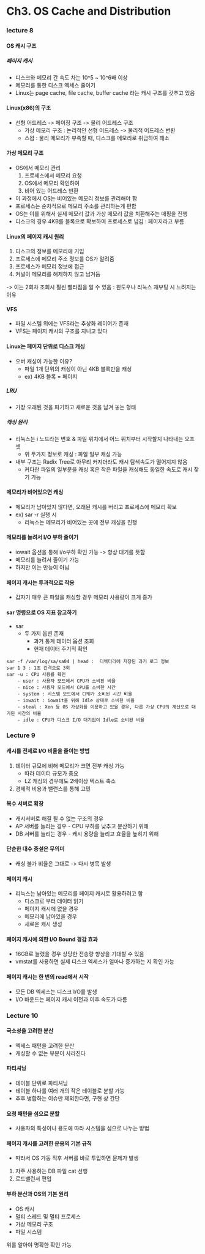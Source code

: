 # Ch3. OS Cache and Distribution

### lecture 8

#### OS 캐시 구조

##### 페이지 캐시

- 디스크와 메모리 간 속도 차는 10^5 ~ 10^6배 이상
- 메모리를 통한 디스크 엑세스 줄이기
- Linux는 page cache, file cache, buffer cache 라는 캐시 구조를 갖추고 있음

#### Linux(x86)의 구조

- 선형 어드레스 -> 페이징 구조 -> 물리 어드레스 구조
    - 가상 메모리 구조 : 논리적인 선형 어드레스 -> 물리적 어드레스 변환
    - 스왑 : 물리 메모리가 부족할 때, 디스크를 메모리로 취급하여 해소

#### 가상 메모리 구조

- OS에서 메모리 관리
    1. 프로세스에서 메모리 요청
    2. OS에서 메모리 확인하여
    3. 비어 있는 어드레스 반환
- 이 과정에서 OS는 비어있는 메모리 정보를 관리해야 함
- 프로세스는 순차적으로 메모리 주소를 관리하는게 편함
- OS는 이를 위해서 실제 메모리 값과 가상 메모리 값을 치환해주는 매핑을 진행
- 디스크의 경우 4KB를 블록으로 확보하여 프로세스로 넘김 : 페이지라고 부름

#### Linux의 페이지 캐시 원리

1. 디스크의 정보를 메모리에 기입
2. 프로세스에 메모리 주소 정보를 OS가 알려줌
3. 프로세스가 메모리 정보에 접근
4. 커널이 메모리를 해제하지 않고 남겨둠

-> 이는 2회차 조회시 훨씬 빨라짐을 알 수 있음 : 윈도우나 리눅스 재부팅 시 느려지는 이유

#### VFS

- 파일 시스템 위에는 VFS라는 추상화 레이어가 존재
- VFS는 페이지 캐시의 구조를 지니고 있다

#### Linux는 페이지 단위로 디스크 캐싱

- 오버 캐싱이 가능한 이유?
    - 파일 1개 단위의 캐싱이 아닌 4KB 블록만을 캐싱
    - ex) 4KB 블록 = 페이지

##### LRU

- 가장 오래된 것을 파기하고 새로운 것을 남겨 놓는 형태

##### 캐싱 원리

- 리눅스는 i 노드라는 번호 & 파일 위치에서 어느 위치부터 시작할지 나타내는 오프셋
    - 위 두가지 정보로 캐싱 : 파일 일부 캐싱 가능
- 내부 구조는 Radix Tree로 아무리 커지더라도 캐시 탐색속도가 떨어지지 않음
    - 커다란 파일의 일부분을 캐싱 혹은 작은 파일을 캐싱해도 동일한 속도로 캐시 찾기 가능

#### 메모리가 비어있으면 캐싱

- 메모리가 남아있지 않다면, 오래된 캐시를 버리고 프로세스에 메모리 확보
- ex) sar -r 실행 시
    -  리눅스는 메모리가 비어있는 곳에 전부 캐싱을 진행

#### 메모리를 늘려서 I/O 부하 줄이기

- iowait 옵션을 통해 i/o부하 확인 가능 -> 항상 대기를 뜻함
- 메모리를 늘려서 줄이기 가능
- 하지만 이는 만능이 아님

#### 페이지 캐시는 투과적으로 작용

- 갑자기 매우 큰 파일을 캐싱할 경우 메모리 사용량이 크게 증가

#### sar 명령으로 OS 지표 참고하기

- sar
    - 두 가지 옵션 존재
        - 과거 통계 데이터 옵션 조회
        - 현재 데이터 주기적 확인

```
sar -f /var/log/sa/sa04 | head :  디렉터리에 저장된 과거 로그 정보
sar 1 3 : 1초 간격으로 3회
sar -u : CPU 사용률 확인
    - user : 사용자 모드에서 CPU가 소비된 비율
    - nice : 사용자 모드에서 CPU를 소비한 시간
    - system : 시스템 모드에서 CPU가 소비된 시간 비율
    - iowait : iowait을 위해 Idle 상태로 소비한 비율
    - steal : Xen 등 OS 가상화를 이용하고 있을 경우, 다른 가상 CPU의 계산으로 대기된 시간의 비율
    - idle : CPU가 디스크 I/O 대기없이 Idle로 소비된 비율
```

### Lecture 9

#### 캐시를 전제로 I/O 비율을 줄이는 방법

1. 데이터 규모에 비해 메모리가 크면 전부 캐싱 가능
    - 따라 데이터 규모가 중요
    - LZ 캐싱의 경우에도 2배이상 텍스트 축소
2. 경제적 비용과 밸런스를 통해 고민

#### 복수 서버로 확장

- 캐시서버로 해결 될 수 없는 구조의 경우
- AP 서버를 늘리는 경우 - CPU 부하를 낮추고 분산하기 위해
- DB 서버를 늘리는 경우 - 캐시 용량을 늘리고 효율을 높히기 위해

#### 단순한 대수 증설은 무의미

- 캐싱 불가 비율은 그대로 -> 다시 병목 발생

#### 페이지 캐시 

- 리눅스는 남아있는 메모리를 페이지 캐시로 활용하려고 함
    - 디스크로 부터 데이터 읽기
    - 페이지 캐시에 없을 경우
    - 메모리에 남아있을 경우
    - 새로운 캐시 생성

#### 페이지 캐시에 의한 I/O Bound 경감 효과

- 16GB로 늘렸을 경우 상당한 전송량 향상을 기대할 수 있음
- vmstat를 사용하면 실제 디스크 엑세스가 얼마나 증가하는 지 확인 가능

#### 페이지 캐시는 한 번의 read에서 시작

- 모든 DB 엑세스는 디스크 I/O를 발생
- I/O 바운드는 페이지 캐시 이전과 이후 속도가 다름

### Lecture 10

#### 국소성을 고려한 분산

- 엑세스 패턴을 고려한 분산
- 캐싱할 수 없는 부분이 사라진다

#### 파티셔닝

- 테이블 단위로 파티셔닝
- 테이블 하나를 여러 개의 작은 테이블로 분할 가능
- 추후 병합하는 이슈만 제외한다면, 구현 상 간단

#### 요청 패턴을 섬으로 분할

- 사용자의 특성이나 용도에 따라 시스템을 섬으로 나누는 방법

#### 페이지 캐시를 고려한 운용의 기본 규칙

- 따라서 OS 가동 직후 서버를 바로 투입하면 문제가 발생

1. 자주 사용하는 DB 파일 cat 선행
2. 로드밸런서 편입

#### 부하 분산과 OS의 기본 원리

- OS 캐시
- 멀티 스레드 및 멀티 프로세스
- 가상 메모리 구조
- 파일 시스템

위를 알아야 명확한 확인 가능
